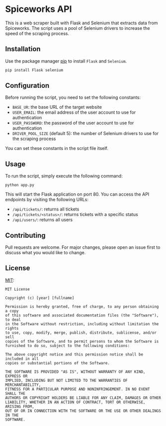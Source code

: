 # Spiceworks API

This is a web scraper built with Flask and Selenium that extracts data from Spiceworks. The script uses a pool of Selenium drivers to increase the speed of the scraping process.

## Installation

Use the package manager [pip](https://pip.pypa.io/en/stable/) to install `Flask` and `Selenium`.

```bash
pip install Flask selenium
```

## Configuration

Before running the script, you need to set the following constants:
- `BASE_UR`: the base URL of the target website
- `USER_EMAIL`: the email address of the user account to use for authentication
- `USER_PASSWORD`: the password of the user account to use for authentication
- `DRIVER_POOL_SIZE` (default 5): the number of Selenium drivers to use for the scraping process

You can set these constants in the script file itself.


## Usage

To run the script, simply execute the following command:
```
python app.py
```

This will start the Flask application on port 80. You can access the API endpoints by visiting the following URLs:
- `/api/tickets/`: returns all tickets
- `/api/tickets/<status>/`: returns tickets with a specific status
- `/api/users/`: returns all users

## Contributing

Pull requests are welcome. For major changes, please open an issue first
to discuss what you would like to change.

## License

[MIT](https://choosealicense.com/licenses/mit/):
```
MIT License

Copyright (c) [year] [fullname]

Permission is hereby granted, free of charge, to any person obtaining a copy
of this software and associated documentation files (the "Software"), to deal
in the Software without restriction, including without limitation the rights
to use, copy, modify, merge, publish, distribute, sublicense, and/or sell
copies of the Software, and to permit persons to whom the Software is
furnished to do so, subject to the following conditions:

The above copyright notice and this permission notice shall be included in all
copies or substantial portions of the Software.

THE SOFTWARE IS PROVIDED "AS IS", WITHOUT WARRANTY OF ANY KIND, EXPRESS OR
IMPLIED, INCLUDING BUT NOT LIMITED TO THE WARRANTIES OF MERCHANTABILITY,
FITNESS FOR A PARTICULAR PURPOSE AND NONINFRINGEMENT. IN NO EVENT SHALL THE
AUTHORS OR COPYRIGHT HOLDERS BE LIABLE FOR ANY CLAIM, DAMAGES OR OTHER
LIABILITY, WHETHER IN AN ACTION OF CONTRACT, TORT OR OTHERWISE, ARISING FROM,
OUT OF OR IN CONNECTION WITH THE SOFTWARE OR THE USE OR OTHER DEALINGS IN THE
SOFTWARE.
```
